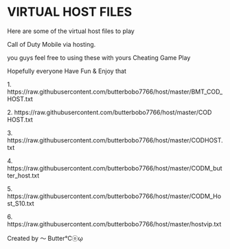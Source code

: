 <!DOCTYPE html>
<html>
<head>
<meta charset="utf-8">
</head>
<body>
<h1> VIRTUAL HOST FILES </h1>
<p>		 </p>
<p>Here are some of the virtual host files to play</p>
<p>		 </p>
<p>Call of Duty Mobile via hosting.</p>
<p>		 </p>
<p>you guys feel free to using these with yours Cheating Game Play</p>
<p>		 </p>
<p>Hopefully everyone Have Fun & Enjoy that</p>
<p>		 </p>
<p>1. https://raw.githubusercontent.com/butterbobo7766/host/master/BMT_COD_HOST.txt</p>
<p>		 </p>
<p>2. https://raw.githubusercontent.com/butterbobo7766/host/master/COD HOST.txt</p>
<p>		 </p>
<p>3. https://raw.githubusercontent.com/butterbobo7766/host/master/CODHOST.txt</p>
<p>		 </p>
<p>4. https://raw.githubusercontent.com/butterbobo7766/host/master/CODM_butter_host.txt</p>
<p>		 </p>
<p>5. https://raw.githubusercontent.com/butterbobo7766/host/master/CODM_Host_S10.txt</p>
<p>		 </p>
<p>6. https://raw.githubusercontent.com/butterbobo7766/host/master/hostvip.txt</p>
<p>		 </p>
<p>		 </p>
<p>Created by ～ Butter℃ⓞῳ</p>

</body>
</html>
